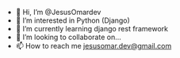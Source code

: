 - 👋 Hi, I’m @JesusOmardev
- 👀 I’m interested in Python (Django)
- 🌱 I’m currently learning django rest framework
- 💞️ I’m looking to collaborate on...
- 📫 How to reach me jesusomar.dev@gmail.com

<!---
JesusOmardev/JesusOmardev is a ✨ special ✨ repository because its `README.md` (this file) appears on your GitHub profile.
You can click the Preview link to take a look at your changes.
--->
